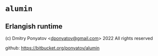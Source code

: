 # `alumin`
## Erlangish runtime

(c) Dmitry Ponyatov <<dponyatov@gmail.com>> 2022 All rights reserved

github: https://bitbucket.org/ponyatov/alumin
